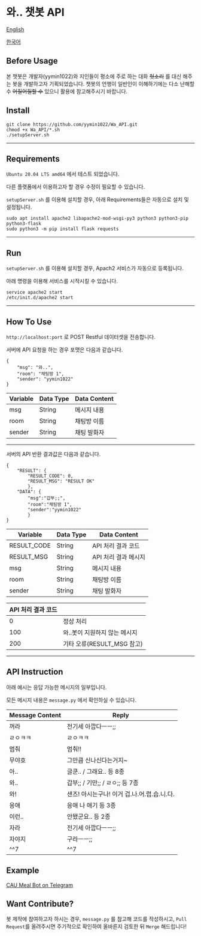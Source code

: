 # 와.. 챗봇 API

[English](README.md)

[한국어](README_ko.md)

## Before Usage

본 챗봇은 개발자(yymin1022)와 지인들이 평소에 주로 하는 대화 ~~헛소리~~ 를 대신 해주는 봇을 개발하고자 기획되었습니다. 챗봇의 언행이 일반인이 이해하기에는 다소 난해할 수 ~~어질어질할 수~~ 있으니 활용에 참고해주시기 바랍니다.

## Install

```
git clone https://github.com/yymin1022/Wa_API.git
chmod +x Wa_API/*.sh
./setupServer.sh
```

---

## Requirements

```Ubuntu 20.04 LTS amd64``` 에서 테스트 되었습니다.

다른 플랫폼에서 이용하고자 할 경우 수정이 필요할 수 있습니다.

```setupServer.sh``` 를 이용해 설치할 경우, 아래 Requirements들은 자동으로 설치 및 설정됩니다.

```
sudo apt install apache2 libapache2-mod-wsgi-py3 python3 python3-pip python3-flask
sudo python3 -m pip install flask requests
```

---

## Run

```setupServer.sh``` 를 이용해 설치할 경우, Apach2 서비스가 자동으로 등록됩니다.

아래 명령을 이용해 서비스를 시작시킬 수 있습니다.

```
service apache2 start
/etc/init.d/apache2 start
```

---

## How To Use

```http://localhost:port``` 로 POST Restful 데이터셋을 전송합니다.

서버에 API 요청을 하는 경우 포맷은 다음과 같습니다.

```
{
    "msg": "와..",
    "room": "채팅방 1",
    "sender": "yymin1022"
}
```

|Variable|Data Type|Data Content|
|---|---|---|
|msg|String|메시지 내용|
|room|String|채팅방 이름|
|sender|String|채팅 발화자|

---

서버의 API 반환 결과값은 다음과 같습니다.

```
{
    "RESULT": {
        "RESULT_CODE": 0,
        "RESULT_MSG": "RESULT OK"
        },
    "DATA": {
        "msg":"갑부;;",
        "room":"채팅방 1",
        "sender":"yymin1022"
        }
}
```

|Variable|Data Type|Data Content|
|---|---|---|
|RESULT_CODE|String|API 처리 결과 코드|
|RESULT_MSG|String|API 처리 결과 메시지|
|msg|String|메시지 내용|
|room|String|채팅방 이름|
|sender|String|채팅 발화자|

|API 처리 결과 코드||
|---|---|
|0|정상 처리|
|100|와..봇이 지원하지 않는 메시지|
|200|기타 오류(RESULT_MSG 참고)|

---

## API Instruction

아래 예시는 응답 가능한 메시지의 일부입니다.

모든 메시지 내용은 ```message.py``` 에서 확인하실 수 있습니다.

|Message Content|Reply|
|---|---|
|꺼라|전기세 아깝다ㅡㅡ;;|
|ㄹㅇㅋㅋ|ㄹㅇㅋㅋ|
|멈춰|멈춰!!|
|무야호|그만큼 신나신다는거지~|
|아..|글쿤.. / 그래요.. 등 8종|
|와..|갑부;; / 기만;; / ㄹㅇ;; 등 7종|
|와!|샌즈! 아시는구나! 이거 겁.나.어.렵.습.니.다.|
|응애|응애 나 애기 등 3종|
|이런..|안됐군요.. 등 2종|
|자라|전기세 아깝다ㅡㅡ;;|
|자야지|구라ㅡㅡ;;|
|^^7|^^7|

## Example

[CAU Meal Bot on Telegram](https://github.com/yymin1022/CAU_Meal_Bot_Telegram)

## Want Contribute?

봇 제작에 참여하고자 하시는 경우, ```message.py``` 를 참고해 코드를 작성하시고, ```Pull Request```를 올려주시면 주기적으로 확인하여 올바른지 검토한 뒤 ```Merge``` 해드립니다!
